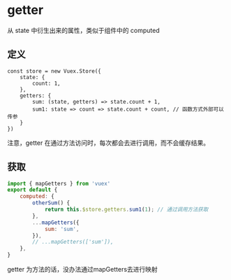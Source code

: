 # getter

从 state 中衍生出来的属性，类似于组件中的 computed

## 定义

```JS
const store = new Vuex.Store({
    state: {
        count: 1,
    },
    getters: {
        sum: (state, getters) => state.count + 1,
        sum1: state => count => state.count + count, // 函数方式外部可以传参
    }
})
```

注意，getter 在通过方法访问时，每次都会去进行调用，而不会缓存结果。

## 获取

```js
import { mapGetters } from 'vuex'
export default {
    computed: {
        otherSum() {
            return this.$store.getters.sum1(1); // 通过调用方法获取
        },
        ...mapGetters({
            sum: 'sum',
        }),
        // ...mapGetters(['sum']),
    },
}
```

getter 为方法的话，没办法通过mapGetters去进行映射
